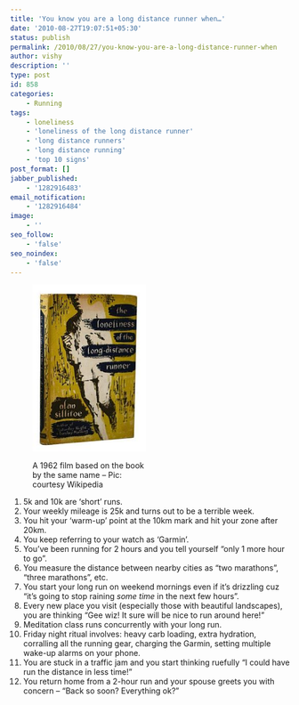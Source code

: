 ```yaml
---
title: 'You know you are a long distance runner when…'
date: '2010-08-27T19:07:51+05:30'
status: publish
permalink: /2010/08/27/you-know-you-are-a-long-distance-runner-when
author: vishy
description: ''
type: post
id: 858
categories: 
    - Running
tags:
    - loneliness
    - 'loneliness of the long distance runner'
    - 'long distance runners'
    - 'long distance running'
    - 'top 10 signs'
post_format: []
jabber_published:
    - '1282916483'
email_notification:
    - '1282916484'
image:
    - ''
seo_follow:
    - 'false'
seo_noindex:
    - 'false'
---
```

<figure aria-describedby="caption-attachment-2028" class="wp-caption alignleft" id="attachment_2028" style="width: 204px">

[![](../../../../uploads/2010/08/LonelinessOfTheLongDistanceRunner_wikipedia_org.jpeg "LonelinessOfTheLongDistanceRunner_wikipedia_org")](http://en.wikipedia.org/wiki/The_Loneliness_of_the_Long_Distance_Runner)<figcaption class="wp-caption-text" id="caption-attachment-2028">A 1962 film based on the book by the same name – Pic: courtesy Wikipedia</figcaption></figure>

1. 5k and 10k are ‘short’ runs.
2. Your weekly mileage is 25k and turns out to be a terrible week.
3. You hit your ‘warm-up’ point at the 10km mark and hit your zone after 20km.
4. You keep referring to your watch as ‘Garmin’.
5. You’ve been running for 2 hours and you tell yourself “only 1 more hour to go”.
6. You measure the distance between nearby cities as “two marathons”, “three marathons”, etc.
7. You start your long run on weekend mornings even if it’s drizzling cuz “it’s going to stop raining *some time* in the next few hours”.
8. Every new place you visit (especially those with beautiful landscapes), you are thinking “Gee wiz! It sure will be nice to run around here!”
9. Meditation class runs concurrently with your long run.
10. Friday night ritual involves: heavy carb loading, extra hydration, corralling all the running gear, charging the Garmin, setting multiple wake-up alarms on your phone.
11. You are stuck in a traffic jam and you start thinking ruefully “I could have run the distance in less time!”
12. You return home from a 2-hour run and your spouse greets you with concern – “Back so soon? Everything ok?”